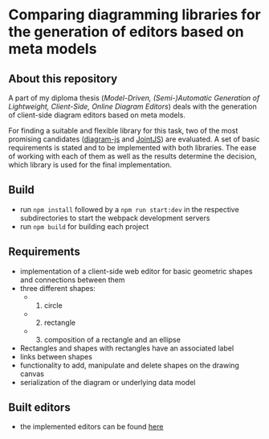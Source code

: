 # Comparing diagramming libraries for the generation of editors based on meta models
## About this repository
A part of my diploma thesis (_Model-Driven, (Semi-)Automatic Generation of Lightweight, Client-Side, Online Diagram Editors_) deals with the generation of client-side diagram editors based on meta models.

For finding a suitable and flexible library for this task, two of the most promising candidates ([diagram-js](https://github.com/bpmn-io/diagram-js) and [JointJS](https://www.jointjs.com/opensource)) are evaluated. A set of basic requirements is stated and to be implemented with both libraries. The ease of working with each of them as well as the results determine the decision, which library is used for the final implementation.

## Build
- run `npm install` followed by a `npm run start:dev` in the respective subdirectories to start the webpack development servers
- run `npm build` for building each project

## Requirements
- implementation of a client-side web editor for basic geometric shapes and connections between them
- three different shapes: 
  - 1. circle
  - 2. rectangle
  - 3. composition of a rectangle and an ellipse
- Rectangles and shapes with rectangles have an associated label
- links between shapes
- functionality to add, manipulate and delete shapes on the drawing canvas
- serialization of the diagram or underlying data model

## Built editors
- the implemented editors can be found [here](https://andreasdomanowski.github.io/diagramming-libraries-comparison/)
